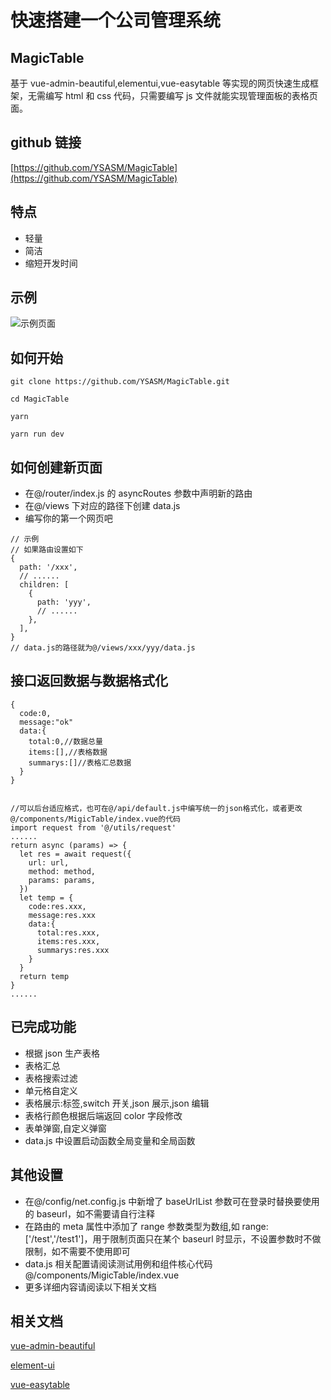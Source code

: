 # 快速搭建一个公司管理系统

## MagicTable

基于 vue-admin-beautiful,elementui,vue-easytable 等实现的网页快速生成框架，无需编写 html 和 css 代码，只需要编写 js 文件就能实现管理面板的表格页面。

## github 链接

[https://github.com/YSASM/MagicTable](https://github.com/YSASM/MagicTable)

## 特点

- 轻量
- 简洁
- 缩短开发时间

## 示例

![示例页面](https://img-blog.csdnimg.cn/0303d325711044129934b89d27acada1.png#pic_center)

## 如何开始

```
git clone https://github.com/YSASM/MagicTable.git

cd MagicTable

yarn

yarn run dev
```

## 如何创建新页面

- 在@/router/index.js 的 asyncRoutes 参数中声明新的路由
- 在@/views 下对应的路径下创建 data.js
- 编写你的第一个网页吧

```
// 示例
// 如果路由设置如下
{
  path: '/xxx',
  // ......
  children: [
    {
      path: 'yyy',
      // ......
    },
  ],
}
// data.js的路径就为@/views/xxx/yyy/data.js
```

## 接口返回数据与数据格式化

```
{
  code:0,
  message:"ok"
  data:{
    total:0,//数据总量
    items:[],//表格数据
    summarys:[]//表格汇总数据
  }
}


//可以后台适应格式，也可在@/api/default.js中编写统一的json格式化，或者更改@/components/MigicTable/index.vue的代码
import request from '@/utils/request'
......
return async (params) => {
  let res = await request({
    url: url,
    method: method,
    params: params,
  })
  let temp = {
    code:res.xxx,
    message:res.xxx
    data:{
      total:res.xxx,
      items:res.xxx,
      summarys:res.xxx
    }
  }
  return temp
}
......
```

## 已完成功能

- 根据 json 生产表格
- 表格汇总
- 表格搜索过滤
- 单元格自定义
- 表格展示:标签,switch 开关,json 展示,json 编辑
- 表格行颜色根据后端返回 color 字段修改
- 表单弹窗,自定义弹窗
- data.js 中设置启动函数全局变量和全局函数

## 其他设置

- 在@/config/net.config.js 中新增了 baseUrlList 参数可在登录时替换要使用的 baseurl，如不需要请自行注释
- 在路由的 meta 属性中添加了 range 参数类型为数组,如 range: ['/test','/test1']，用于限制页面只在某个 baseurl 时显示，不设置参数时不做限制，如不需要不使用即可
- data.js 相关配置请阅读测试用例和组件核心代码@/components/MigicTable/index.vue
- 更多详细内容请阅读以下相关文档

## 相关文档

[vue-admin-beautiful](https://github.com/chuzhixin/vue-admin-better)

[element-ui](https://element.eleme.cn/#/zh-CN)

[vue-easytable](https://happy-coding-clans.github.io/vue-easytable/#/zh/doc/intro)
